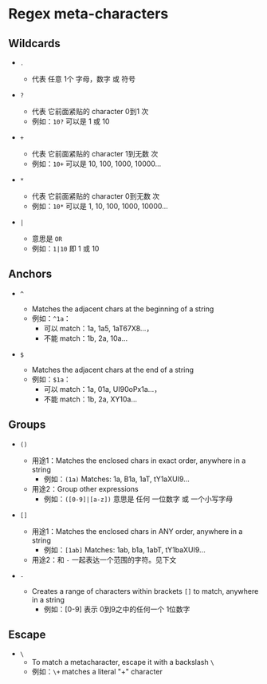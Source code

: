 # Regex meta-characters

## Wildcards
* `.`
  * 代表 任意 1个 字母，数字 或 符号

* `?`
  * 代表 它前面紧贴的 character 0到1 次
  * 例如：`10?` 可以是 1 或 10

* `+`
  * 代表 它前面紧贴的 character 1到无数 次
  * 例如：`10+` 可以是 10, 100, 1000, 10000...

* `*`
  * 代表 它前面紧贴的 character 0到无数 次
  * 例如：`10*` 可以是 1, 10, 100, 1000, 10000...

* `|`
  * 意思是 `OR`
  * 例如：`1|10` 即 1 或 10

## Anchors
* `^`
  * Matches the adjacent chars at the beginning of a string
  * 例如：`^1a`：
    * 可以 match：1a, 1a5, 1aT67X8...，
    * 不能 match：1b, 2a, 10a...

* `$`
  * Matches the adjacent chars at the end of a string
  * 例如：`$1a`：
    * 可以 match：1a, 01a, UI90oPx1a...，
    * 不能 match：1b, 2a, XY10a...

## Groups
* `()`
  * 用途1：Matches the enclosed chars in exact order, anywhere in a string
    * 例如：`(1a)` Matches: 1a, B1a, 1aT, tY1aXUI9...
  * 用途2：Group other expressions
    * 例如：`([0-9]|[a-z])` 意思是 任何 一位数字 或 一个小写字母

* `[]`
  * 用途1：Matches the enclosed chars in ANY order, anywhere in a string
    * 例如：`[1ab]` Matches: 1ab, b1a, 1abT, tY1baXUI9...
  * 用途2：和 `-` 一起表达一个范围的字符。见下文

* `-`
  * Creates a range of characters within brackets `[]` to match, anywhere in a string
    * 例如：[0-9] 表示 0到9之中的任何一个 1位数字

## Escape

* `\`
  * To match a metacharacter, escape it with a backslash `\`
  * 例如：`\+` matches a literal "+" character
